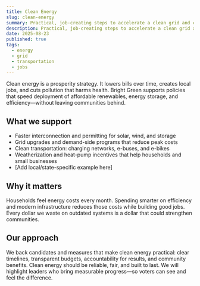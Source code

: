 ```yaml
---
title: Clean Energy
slug: clean-energy
summary: Practical, job-creating steps to accelerate a clean grid and clean transportation.
description: Practical, job-creating steps to accelerate a clean grid and transportation.
date: 2025-08-23
published: true
tags:
  - energy
  - grid
  - transportation
  - jobs
---
```


Clean energy is a prosperity strategy. It lowers bills over time, creates local jobs, and cuts pollution that harms health. Bright Green supports policies that speed deployment of affordable renewables, energy storage, and efficiency—without leaving communities behind.

## What we support
- Faster interconnection and permitting for solar, wind, and storage
- Grid upgrades and demand-side programs that reduce peak costs
- Clean transportation: charging networks, e-buses, and e-bikes
- Weatherization and heat-pump incentives that help households and small businesses
- [Add local/state-specific example here]

## Why it matters
Households feel energy costs every month. Spending smarter on efficiency and modern infrastructure reduces those costs while building good jobs. Every dollar we waste on outdated systems is a dollar that could strengthen communities.

## Our approach
We back candidates and measures that make clean energy practical: clear timelines, transparent budgets, accountability for results, and community benefits. Clean energy should be reliable, fair, and built to last. We will highlight leaders who bring measurable progress—so voters can see and feel the difference.

